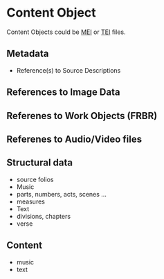 # Content Object

Content Objects could be [MEI](https://music-encoding.org/guidelines/v4/content/) or [TEI](https://tei-c.org) files.

## Metadata
* Reference(s) to Source Descriptions 
## References to Image Data
## Referenes to Work Objects (FRBR)
## Referenes to Audio/Video files
## Structural data
* source folios
* Music
 * parts, numbers, acts, scenes …
 * measures
* Text
 * divisions, chapters
 * verse
## Content
 * music
 * text
